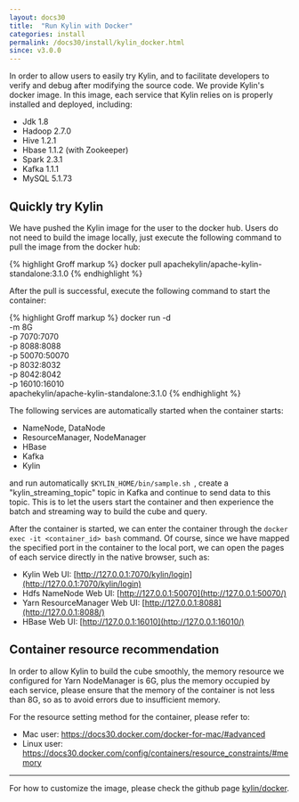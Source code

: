 ```yaml
---
layout: docs30
title:  "Run Kylin with Docker"
categories: install
permalink: /docs30/install/kylin_docker.html
since: v3.0.0
---
```


In order to allow users to easily try Kylin, and to facilitate developers to verify and debug after modifying the source code. We provide Kylin's docker image. In this image, each service that Kylin relies on is properly installed and deployed, including:

- Jdk 1.8
- Hadoop 2.7.0
- Hive 1.2.1
- Hbase 1.1.2 (with Zookeeper)
- Spark 2.3.1
- Kafka 1.1.1
- MySQL 5.1.73

## Quickly try Kylin

We have pushed the Kylin image for the user to the docker hub. Users do not need to build the image locally, just execute the following command to pull the image from the docker hub: 

{% highlight Groff markup %}
docker pull apachekylin/apache-kylin-standalone:3.1.0
{% endhighlight %}

After the pull is successful, execute the following command to start the container: 

{% highlight Groff markup %}
docker run -d \
-m 8G \
-p 7070:7070 \
-p 8088:8088 \
-p 50070:50070 \
-p 8032:8032 \
-p 8042:8042 \
-p 16010:16010 \
apachekylin/apache-kylin-standalone:3.1.0
{% endhighlight %}

The following services are automatically started when the container starts: 

- NameNode, DataNode
- ResourceManager, NodeManager
- HBase
- Kafka
- Kylin

and run automatically `$KYLIN_HOME/bin/sample.sh `, create a "kylin_streaming_topic" topic in Kafka and continue to send data to this topic. This is to let the users start the container and then experience the batch and streaming way to build the cube and query.

After the container is started, we can enter the container through the `docker exec -it <container_id> bash` command. Of course, since we have mapped the specified port in the container to the local port, we can open the pages of each service directly in the native browser, such as: 

- Kylin Web UI: [http://127.0.0.1:7070/kylin/login](http://127.0.0.1:7070/kylin/login)
- Hdfs NameNode Web UI: [http://127.0.0.1:50070](http://127.0.0.1:50070/)
- Yarn ResourceManager Web UI: [http://127.0.0.1:8088](http://127.0.0.1:8088/)
- HBase Web UI: [http://127.0.0.1:16010](http://127.0.0.1:16010/)

## Container resource recommendation

In order to allow Kylin to build the cube smoothly, the memory resource we configured for Yarn NodeManager is 6G, plus the memory occupied by each service, please ensure that the memory of the container is not less than 8G, so as to avoid errors due to insufficient memory.

For the resource setting method for the container, please refer to:

- Mac user: <https://docs30.docker.com/docker-for-mac/#advanced>
- Linux user: <https://docs30.docker.com/config/containers/resource_constraints/#memory>

---

For how to customize the image, please check the github page [kylin/docker](https://github.com/apache/kylin/tree/master/docker/).